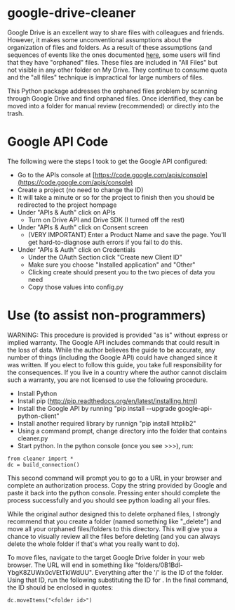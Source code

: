 google-drive-cleaner
====================

Google Drive is an excellent way to share files with colleagues and friends.  However, it makes some unconventional assumptions about the organization of files and folders.  As a result of these assumptions (and sequences of events like the ones documented [here](https://support.google.com/a/answer/6008339?hl=en), some users will find that they have "orphaned" files.  These files are included in "All Files" but not visible in any other folder on My Drive.  They continue to consume quota and the "all files" technique is impractical for large numbers of files.  

This Python package addresses the orphaned files problem by scanning through Google Drive and find orphaned files.   Once identified, they can be moved into a folder for manual review (recommended) or directly into the trash. 

Google API Code
===============

The following were the steps I took to get the Google API configured:

 - Go to the APIs console at [https://code.google.com/apis/console](https://code.google.com/apis/console)
 - Create a project (no need to change the ID)
 - It will take a minute or so for the project to finish then you should be redirected to the project hompage
 - Under "APIs & Auth" click on APIs
   - Turn on Drive API and Drive SDK (I turned off the rest)
 - Under "APIs & Auth" click on Consent screen
   - (VERY IMPORTANT) Enter a Product Name and save the page.  You'll get hard-to-diagnose auth errors if you fail to do this.
 - Under "APIs & Auth" click on Credentials
   - Under the OAuth Section click "Create new Client ID"
   - Make sure you choose "Installed application" and "Other"
   - Clicking create should present you to the two pieces of data you need
   - Copy those values into config.py

Use (to assist non-programmers)
===============================

WARNING: This procedure is provided is provided "as is" without express or implied warranty.  The Google API includes commands that could result in the loss of data.  While the author believes the guide to be accurate, any number of things (including the Google API) could have changed since it was written.  If you elect to follow this guide, you take full responsibility for the consequences.  If you live in a country where the author cannot disclaim such a warranty, you are not licensed to use the following procedure.

 - Install Python
 - Install pip (http://pip.readthedocs.org/en/latest/installing.html)
 - Install the Google API by running "pip install --upgrade google-api-python-client"
 - Install another required library by runnign "pip install httplib2"
 - Using a command prompt, change directory into the folder that contains cleaner.py 
 - Start python.  In the python console (once you see >>>), run:
```
from cleaner import *
dc = build_connection()
```
This second command will prompt you to go to a URL in your browser and complete an authorization process.  Copy the string provided by Google and paste it back into the python console.  Pressing enter should complete the process successfully and you should see python loading all your files.

While the original author designed this to delete orphaned files, I strongly recommend that you create a folder (named something like "_delete") and move all your orphaned files/folders to this directory.  This will give you a chance to visually review all the files before deleting (and you can always delete the whole folder if that's what you really want to do).

To move files, navigate to the target Google Drive folder in your web browser.  The URL will end in something like "folders/0B1Bdl-YbgK8ZUWx0cVEtTklWdUU".  Everything after the '/' is the ID of the folder.  Using that ID, run the following substituting the ID for <folder>.  In the final command, the ID should be enclosed in quotes:
```
dc.moveItems("<folder id>")
```